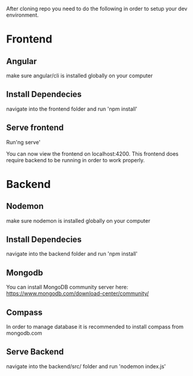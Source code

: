 After cloning repo you need to do the following in order to setup your dev environment. 

# Frontend
## Angular
make sure angular/cli is installed globally on your computer

## Install Dependecies
navigate into the frontend folder and run 'npm install'

## Serve frontend
Run'ng serve'

You can now view the frontend on localhost:4200. This frontend does require backend to be running in order to work properly.


# Backend

## Nodemon
make sure nodemon is installed globally on your computer

## Install Dependecies
navigate into the backend folder and run 'npm install'

## Mongodb
You can install MongoDB community server here:
https://www.mongodb.com/download-center/community/

## Compass
In order to manage database it is recommended to install compass from mongodb.com

## Serve Backend
navigate into the backend/src/ folder and run 'nodemon index.js'
